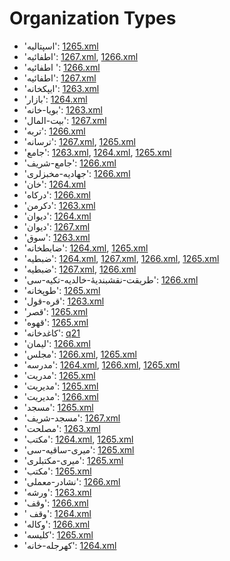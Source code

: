 # Organization Types
 * 'اسپتاليه': ‎[1265.xml](https://project-cairo-urban-news.github.io/CairoUrbanNews/?name=ottoman/1265.xml&text=%D8%A7%D8%B3%D9%BE%D8%AA%D8%A7%D9%84%D9%8A%D9%87)
 * 'اطفائيه': ‎[1267.xml](https://project-cairo-urban-news.github.io/CairoUrbanNews/?name=ottoman/1267.xml&text=%D8%A7%D8%B7%D9%81%D8%A7%D8%A6%D9%8A%D9%87), [1266.xml](https://project-cairo-urban-news.github.io/CairoUrbanNews/?name=ottoman/1266.xml&text=%D8%A7%D8%B7%D9%81%D8%A7%D8%A6%D9%8A%D9%87)
 * 'اطفائيه ': ‎[1266.xml](https://project-cairo-urban-news.github.io/CairoUrbanNews/?name=ottoman/1266.xml&text=%D8%A7%D8%B7%D9%81%D8%A7%D8%A6%D9%8A%D9%87%20)
 * 'اطفائیه': ‎[1267.xml](https://project-cairo-urban-news.github.io/CairoUrbanNews/?name=ottoman/1267.xml&text=%D8%A7%D8%B7%D9%81%D8%A7%D8%A6%DB%8C%D9%87)
 * 'ایپکخانه': ‎[1263.xml](https://project-cairo-urban-news.github.io/CairoUrbanNews/?name=ottoman/1263.xml&text=%D8%A7%DB%8C%D9%BE%DA%A9%D8%AE%D8%A7%D9%86%D9%87)
 * 'بازار': ‎[1264.xml](https://project-cairo-urban-news.github.io/CairoUrbanNews/?name=ottoman/1264.xml&text=%D8%A8%D8%A7%D8%B2%D8%A7%D8%B1)
 * 'بويا-خانه': ‎[1263.xml](https://project-cairo-urban-news.github.io/CairoUrbanNews/?name=ottoman/1263.xml&text=%D8%A8%D9%88%D9%8A%D8%A7%20%D8%AE%D8%A7%D9%86%D9%87)
 * 'بيت-المال': ‎[1267.xml](https://project-cairo-urban-news.github.io/CairoUrbanNews/?name=ottoman/1267.xml&text=%D8%A8%D9%8A%D8%AA%20%D8%A7%D9%84%D9%85%D8%A7%D9%84)
 * 'تربه': ‎[1266.xml](https://project-cairo-urban-news.github.io/CairoUrbanNews/?name=ottoman/1266.xml&text=%D8%AA%D8%B1%D8%A8%D9%87)
 * 'ترسانه': ‎[1267.xml](https://project-cairo-urban-news.github.io/CairoUrbanNews/?name=ottoman/1267.xml&text=%D8%AA%D8%B1%D8%B3%D8%A7%D9%86%D9%87), [1265.xml](https://project-cairo-urban-news.github.io/CairoUrbanNews/?name=ottoman/1265.xml&text=%D8%AA%D8%B1%D8%B3%D8%A7%D9%86%D9%87)
 * 'جامع': ‎[1263.xml](https://project-cairo-urban-news.github.io/CairoUrbanNews/?name=ottoman/1263.xml&text=%D8%AC%D8%A7%D9%85%D8%B9), [1264.xml](https://project-cairo-urban-news.github.io/CairoUrbanNews/?name=ottoman/1264.xml&text=%D8%AC%D8%A7%D9%85%D8%B9), [1265.xml](https://project-cairo-urban-news.github.io/CairoUrbanNews/?name=ottoman/1265.xml&text=%D8%AC%D8%A7%D9%85%D8%B9)
 * 'جامع-شریف': ‎[1266.xml](https://project-cairo-urban-news.github.io/CairoUrbanNews/?name=ottoman/1266.xml&text=%D8%AC%D8%A7%D9%85%D8%B9%20%D8%B4%D8%B1%DB%8C%D9%81)
 * 'جهادیه-مخبزلری': ‎[1266.xml](https://project-cairo-urban-news.github.io/CairoUrbanNews/?name=ottoman/1266.xml&text=%D8%AC%D9%87%D8%A7%D8%AF%DB%8C%D9%87%20%D9%85%D8%AE%D8%A8%D8%B2%D9%84%D8%B1%DB%8C)
 * 'خان': ‎[1264.xml](https://project-cairo-urban-news.github.io/CairoUrbanNews/?name=ottoman/1264.xml&text=%D8%AE%D8%A7%D9%86)
 * 'درکاه': ‎[1266.xml](https://project-cairo-urban-news.github.io/CairoUrbanNews/?name=ottoman/1266.xml&text=%D8%AF%D8%B1%DA%A9%D8%A7%D9%87)
 * 'دكرمن': ‎[1263.xml](https://project-cairo-urban-news.github.io/CairoUrbanNews/?name=ottoman/1263.xml&text=%D8%AF%D9%83%D8%B1%D9%85%D9%86)
 * 'ديوان': ‎[1264.xml](https://project-cairo-urban-news.github.io/CairoUrbanNews/?name=ottoman/1264.xml&text=%D8%AF%D9%8A%D9%88%D8%A7%D9%86)
 * 'دیوان': ‎[1267.xml](https://project-cairo-urban-news.github.io/CairoUrbanNews/?name=ottoman/1267.xml&text=%D8%AF%DB%8C%D9%88%D8%A7%D9%86)
 * 'سوق': ‎[1263.xml](https://project-cairo-urban-news.github.io/CairoUrbanNews/?name=ottoman/1263.xml&text=%D8%B3%D9%88%D9%82)
 * 'ضابطخانه': ‎[1264.xml](https://project-cairo-urban-news.github.io/CairoUrbanNews/?name=ottoman/1264.xml&text=%D8%B6%D8%A7%D8%A8%D8%B7%D8%AE%D8%A7%D9%86%D9%87), [1265.xml](https://project-cairo-urban-news.github.io/CairoUrbanNews/?name=ottoman/1265.xml&text=%D8%B6%D8%A7%D8%A8%D8%B7%D8%AE%D8%A7%D9%86%D9%87)
 * 'ضبطيه': ‎[1264.xml](https://project-cairo-urban-news.github.io/CairoUrbanNews/?name=ottoman/1264.xml&text=%D8%B6%D8%A8%D8%B7%D9%8A%D9%87), [1267.xml](https://project-cairo-urban-news.github.io/CairoUrbanNews/?name=ottoman/1267.xml&text=%D8%B6%D8%A8%D8%B7%D9%8A%D9%87), [1266.xml](https://project-cairo-urban-news.github.io/CairoUrbanNews/?name=ottoman/1266.xml&text=%D8%B6%D8%A8%D8%B7%D9%8A%D9%87), [1265.xml](https://project-cairo-urban-news.github.io/CairoUrbanNews/?name=ottoman/1265.xml&text=%D8%B6%D8%A8%D8%B7%D9%8A%D9%87)
 * 'ضبطیه': ‎[1267.xml](https://project-cairo-urban-news.github.io/CairoUrbanNews/?name=ottoman/1267.xml&text=%D8%B6%D8%A8%D8%B7%DB%8C%D9%87), [1266.xml](https://project-cairo-urban-news.github.io/CairoUrbanNews/?name=ottoman/1266.xml&text=%D8%B6%D8%A8%D8%B7%DB%8C%D9%87)
 * 'طریقت-نقشبنديۀ-خالديه-تکیه-سی': ‎[1266.xml](https://project-cairo-urban-news.github.io/CairoUrbanNews/?name=ottoman/1266.xml&text=%D8%B7%D8%B1%DB%8C%D9%82%D8%AA%20%D9%86%D9%82%D8%B4%D8%A8%D9%86%D8%AF%D9%8A%DB%80%20%D8%AE%D8%A7%D9%84%D8%AF%D9%8A%D9%87%20%D8%AA%DA%A9%DB%8C%D9%87%20%D8%B3%DB%8C)
 * 'طوپخانه': ‎[1265.xml](https://project-cairo-urban-news.github.io/CairoUrbanNews/?name=ottoman/1265.xml&text=%D8%B7%D9%88%D9%BE%D8%AE%D8%A7%D9%86%D9%87)
 * 'قره-قول': ‎[1263.xml](https://project-cairo-urban-news.github.io/CairoUrbanNews/?name=ottoman/1263.xml&text=%D9%82%D8%B1%D9%87%20%D9%82%D9%88%D9%84)
 * 'قصر': ‎[1265.xml](https://project-cairo-urban-news.github.io/CairoUrbanNews/?name=ottoman/1265.xml&text=%D9%82%D8%B5%D8%B1)
 * 'قهوه': ‎[1265.xml](https://project-cairo-urban-news.github.io/CairoUrbanNews/?name=ottoman/1265.xml&text=%D9%82%D9%87%D9%88%D9%87)
 * 'كاغدخانه': ‎[q21](https://project-cairo-urban-news.github.io/CairoUrbanNews/?name=ottoman/q21&text=%D9%83%D8%A7%D8%BA%D8%AF%D8%AE%D8%A7%D9%86%D9%87)
 * 'لیمان': ‎[1266.xml](https://project-cairo-urban-news.github.io/CairoUrbanNews/?name=ottoman/1266.xml&text=%D9%84%DB%8C%D9%85%D8%A7%D9%86)
 * 'مجلس': ‎[1266.xml](https://project-cairo-urban-news.github.io/CairoUrbanNews/?name=ottoman/1266.xml&text=%D9%85%D8%AC%D9%84%D8%B3), [1265.xml](https://project-cairo-urban-news.github.io/CairoUrbanNews/?name=ottoman/1265.xml&text=%D9%85%D8%AC%D9%84%D8%B3)
 * 'مدرسه': ‎[1264.xml](https://project-cairo-urban-news.github.io/CairoUrbanNews/?name=ottoman/1264.xml&text=%D9%85%D8%AF%D8%B1%D8%B3%D9%87), [1266.xml](https://project-cairo-urban-news.github.io/CairoUrbanNews/?name=ottoman/1266.xml&text=%D9%85%D8%AF%D8%B1%D8%B3%D9%87), [1265.xml](https://project-cairo-urban-news.github.io/CairoUrbanNews/?name=ottoman/1265.xml&text=%D9%85%D8%AF%D8%B1%D8%B3%D9%87)
 * 'مدریت': ‎[1265.xml](https://project-cairo-urban-news.github.io/CairoUrbanNews/?name=ottoman/1265.xml&text=%D9%85%D8%AF%D8%B1%DB%8C%D8%AA)
 * 'مدیريت': ‎[1265.xml](https://project-cairo-urban-news.github.io/CairoUrbanNews/?name=ottoman/1265.xml&text=%D9%85%D8%AF%DB%8C%D8%B1%D9%8A%D8%AA)
 * 'مدیریت': ‎[1266.xml](https://project-cairo-urban-news.github.io/CairoUrbanNews/?name=ottoman/1266.xml&text=%D9%85%D8%AF%DB%8C%D8%B1%DB%8C%D8%AA)
 * 'مسجد': ‎[1265.xml](https://project-cairo-urban-news.github.io/CairoUrbanNews/?name=ottoman/1265.xml&text=%D9%85%D8%B3%D8%AC%D8%AF)
 * 'مسجد-شریف': ‎[1267.xml](https://project-cairo-urban-news.github.io/CairoUrbanNews/?name=ottoman/1267.xml&text=%D9%85%D8%B3%D8%AC%D8%AF%20%D8%B4%D8%B1%DB%8C%D9%81)
 * 'مصلحت': ‎[1263.xml](https://project-cairo-urban-news.github.io/CairoUrbanNews/?name=ottoman/1263.xml&text=%D9%85%D8%B5%D9%84%D8%AD%D8%AA)
 * 'مكتب': ‎[1264.xml](https://project-cairo-urban-news.github.io/CairoUrbanNews/?name=ottoman/1264.xml&text=%D9%85%D9%83%D8%AA%D8%A8), [1265.xml](https://project-cairo-urban-news.github.io/CairoUrbanNews/?name=ottoman/1265.xml&text=%D9%85%D9%83%D8%AA%D8%A8)
 * 'ميری-ساقيه-سى': ‎[1265.xml](https://project-cairo-urban-news.github.io/CairoUrbanNews/?name=ottoman/1265.xml&text=%D9%85%D9%8A%D8%B1%DB%8C%20%D8%B3%D8%A7%D9%82%D9%8A%D9%87%20%D8%B3%D9%89)
 * 'ميری-مكتبلرى': ‎[1265.xml](https://project-cairo-urban-news.github.io/CairoUrbanNews/?name=ottoman/1265.xml&text=%D9%85%D9%8A%D8%B1%DB%8C%20%D9%85%D9%83%D8%AA%D8%A8%D9%84%D8%B1%D9%89)
 * 'مکتب': ‎[1265.xml](https://project-cairo-urban-news.github.io/CairoUrbanNews/?name=ottoman/1265.xml&text=%D9%85%DA%A9%D8%AA%D8%A8)
 * 'نشادر-معملی': ‎[1266.xml](https://project-cairo-urban-news.github.io/CairoUrbanNews/?name=ottoman/1266.xml&text=%D9%86%D8%B4%D8%A7%D8%AF%D8%B1%20%D9%85%D8%B9%D9%85%D9%84%DB%8C)
 * 'ورشه': ‎[1263.xml](https://project-cairo-urban-news.github.io/CairoUrbanNews/?name=ottoman/1263.xml&text=%D9%88%D8%B1%D8%B4%D9%87)
 * 'وقف': ‎[1266.xml](https://project-cairo-urban-news.github.io/CairoUrbanNews/?name=ottoman/1266.xml&text=%D9%88%D9%82%D9%81)
 * ' وقف': ‎[1264.xml](https://project-cairo-urban-news.github.io/CairoUrbanNews/?name=ottoman/1264.xml&text=%20%D9%88%D9%82%D9%81)
 * 'وكاله': ‎[1266.xml](https://project-cairo-urban-news.github.io/CairoUrbanNews/?name=ottoman/1266.xml&text=%D9%88%D9%83%D8%A7%D9%84%D9%87)
 * 'کلیسه': ‎[1265.xml](https://project-cairo-urban-news.github.io/CairoUrbanNews/?name=ottoman/1265.xml&text=%DA%A9%D9%84%DB%8C%D8%B3%D9%87)
 * 'کهرجله-خانه': ‎[1264.xml](https://project-cairo-urban-news.github.io/CairoUrbanNews/?name=ottoman/1264.xml&text=%DA%A9%D9%87%D8%B1%D8%AC%D9%84%D9%87%20%D8%AE%D8%A7%D9%86%D9%87)
